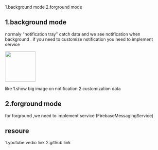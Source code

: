 1.background mode
2.forground mode

1.background mode 
-------------------------------------------------------------------------------
normaly "notification tray" catch data and we see notification when background .
if you need to customize notification you need to  implement service


<img src="https://docs.microsoft.com/en-us/xamarin/android/app-fundamentals/services/service-notifications-images/02-fullnotification.png" width="100">



like
    1.show big image on notification 
    2.customization data


2.forground mode
-------------------------------------------------------------------------------
for forground ,we need to implement service (FirebaseMessagingService)



resoure 
---------------------
1.youtube vedio link 
2.github link



